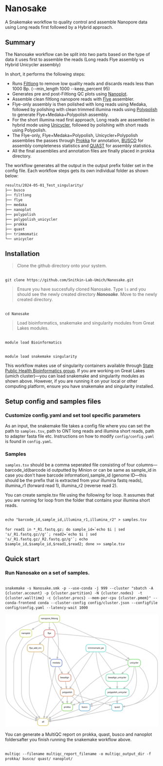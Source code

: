 # Nanosake
A Snakemake workflow to quality control and assemble Nanopore data using Long reads first followed by a Hybrid approach.

## Summary

The Nanosake workflow can be split into two parts based on the type of data it uses first to assemble the reads (Long reads Flye assembly vs Hybrid Unicycler assembly)

In short, it performs the following steps:

- Runs [Filtlong](https://github.com/rrwick/Filtlong) to remove low quality reads and discards reads less than 1000 Bp. (--min_length 1000 --keep_percent 95)
- Generates pre and post-Filtlong QC plots using [Nanoplot](https://github.com/wdecoster/NanoPlot).
- Assemble clean filtlong nanopore reads with [Flye](https://github.com/fenderglass/Flye) assembler.
- Flye-only assembly is then polished with long reads using Medaka, followed by polishing with clean trimmed illumina reads using [Polypolish](https://github.com/rrwick/Polypolish) to generate Flye+Medaka+Polypolish assembly.
- For the short illumina read first approach, Long reads are assembled in hybrid mode using [Unicycler](https://github.com/rrwick/Unicycler), followed by polishing with short reads using Polypolish.
- The Flye-only, Flye+Medaka+Polypolish, Unicycler+Polypolish assemblies the passes through [Prokka](https://github.com/tseemann/prokka) for annotation, [BUSCO](https://busco.ezlab.org/) for assembly completeness statistics and [QUAST](https://quast.sourceforge.net/) for assembly statistics.
- All the final assemblies and annotation files are finally placed in prokka directory.

The workflow generates all the output in the output prefix folder set in the config file. Each workflow steps gets its own individual folder as shown below:

```
results/2024-05-01_Test_singularity/
├── busco
├── filtlong
├── flye
├── medaka
├── nanoplot
├── polypolish
├── polypolish_unicycler
├── prokka
├── quast
├── trimmomatic
└── unicycler
```


## Installation

> Clone the github directory onto your system.

```

git clone https://github.com/Snitkin-Lab-Umich/Nanosake.git

```

> Ensure you have succesfully cloned Nanosake. Type `ls` and you should see the newly created directory **_Nanosake_**. Move to the newly created directory.

```

cd Nanosake

```

> Load bioinformatics, snakemake and singularity modules from Great Lakes modules.

```

module load Bioinformatics

```

```

module load snakemake singularity

```

This workflow makes use of singularity containers available through [State Public Health Bioinformatics group](https://github.com/StaPH-B/docker-builds). If you are working on Great Lakes (umich cluster)—you can load snakemake and singularity modules as shown above. However, if you are running it on your local or other computing platform, ensure you have snakemake and singularity installed.

## Setup config and samples files

### Customize config.yaml and set tool specific parameters
As an input, the snakemake file takes a config file where you can set the path to `samples.tsv`, path to ONT long reads and illumina short reads, path to adapter fasta file etc. Instructions on how to modify `config/config.yaml` is found in `config.yaml`. 

### Samples

`samples.tsv` should be a comma seperated file consisting of four columns—barcode_id(barcode id outputted by Minion or can be same as sample_id in case you don't have barcode information),sample_id (genome ID—this should be the prefix that is extracted from your illumina fastq reads), illumina_r1 (forward read 1), illumina_r2 (reverse read 2).

You can create sample.tsv file using the following for loop. It assumes that you are running for loop from the folder that contains your illumina short reads.
  
```

echo "barcode_id,sample_id,illumina_r1,illumina_r2" > samples.tsv

for read1 in *_R1.fastq.gz; do sample_id=`echo $i | sed 's/_R1.fastq.gz//g'`; read2=`echo $i | sed 's/_R1.fastq.gz/_R2.fastq.gz/g'`; echo $sample_id,$sample_id,$read1,$read2; done >> sample.tsv 

```


## Quick start

### Run Nanosake on a set of samples.

```

snakemake -s Nanosake.smk -p --use-conda -j 999 --cluster "sbatch -A {cluster.account} -p {cluster.partition} -N {cluster.nodes}  -t {cluster.walltime} -c {cluster.procs} --mem-per-cpu {cluster.pmem}" --conda-frontend conda --cluster-config config/cluster.json --configfile config/config.yaml --latency-wait 1000

```

![Alt text](./dag.svg)


You can generate a MultiQC report on prokka, quast, busco and nanoplot foldersafter you finish running the snakemake workflow above.

```

multiqc --filename multiqc_report_filename -o multiqc_output_dir -f prokka/ busco/ quast/ nanoplot/

```
